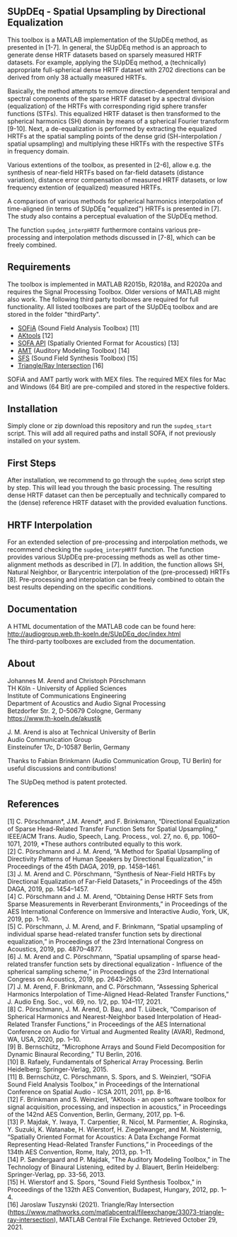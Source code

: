 ## SUpDEq - Spatial Upsampling by Directional Equalization
This toolbox is a MATLAB implementation of the SUpDEq method, as presented in [1-7]. In general, the SUpDEq method is an approach to generate dense HRTF datasets based on sparsely measured HRTF datasets. For example, applying the SUpDEq method, a (technically) appropriate full-spherical dense HRTF dataset with 2702 directions can be derived from only 38 actually measured HRTFs. 

Basically, the method attempts to remove direction-dependent temporal and spectral components of the sparse HRTF dataset by a spectral division (equalization) of the HRTFs with corresponding rigid sphere transfer functions (STFs). This equalized HRTF dataset is then transformed to the spherical harmonics (SH) domain by means of a spherical Fourier transform [9-10]. Next, a de-equalization is performed by extracting the equalized HRTFs at the spatial sampling points of the dense grid (SH-interpolation / spatial upsampling) and multiplying these HRTFs with the respective STFs in frequency domain.

Various extentions of the toolbox, as presented in [2-6], allow e.g. the synthesis of near-field HRTFs based on far-field datasets (distance variation), distance error compensation of measured HRTF datasets, or low frequency extention of (equalized) measured HRTFs.

A comparison of various methods for spherical harmonics interpolation of time-aligned (in terms of SUpDEq "equalized") HRTFs is presented in [7]. The study also contains a perceptual evaluation of the SUpDEq method. 

The function `supdeq_interpHRTF` furthermore contains various pre-processing and interpolation methods discussed in [7-8], which can be freely combined.

## Requirements
The toolbox is implemented in MATLAB R2015b, R2018a, and R2020a and requires the Signal Processing Toolbox. Older versions of MATLAB might also work. The following third party toolboxes are required for full functionality. All listed toolboxes are part of the SUpDEq toolbox and are stored in the folder "thirdParty".

- [SOFiA](https://github.com/AudioGroupCologne/SOFiA) (Sound Field Analysis Toolbox) [11]  
- [AKtools](https://www.ak.tu-berlin.de/menue/publications/open_research_tools/aktools/) [12]   
- [SOFA API](https://sourceforge.net/projects/sofacoustics/) (Spatially Oriented Format for Acoustics) [13]  
- [AMT](http://amtoolbox.sourceforge.net) (Auditory Modeling Toolbox) [14]   
- [SFS](https://github.com/sfstoolbox/sfs-matlab) (Sound Field Synthesis Toolbox) [15]   
- [Triangle/Ray Intersection](https://www.mathworks.com/matlabcentral/fileexchange/33073-triangle-ray-intersection) [16]   

SOFiA and AMT partly work with MEX files. The required MEX files for Mac and Windows (64 Bit) are pre-compiled and stored in the respective folders. 


## Installation
Simply clone or zip download this repository and run the `supdeq_start` script. This will add all required paths and install SOFA, if not previously installed on your system. 

## First Steps
After installation, we recommend to go through the `supdeq_demo` script step by step. This will lead you through the basic processing. The resulting dense HRTF dataset can then be perceptually and technically compared to the (dense) reference HRTF dataset with the provided evaluation functions.

## HRTF Interpolation

For an extended selection of pre-processing and interpolation methods, we recommend checking the `supdeq_interpHRTF` function. The function provides various SUpDEq pre-processing methods as well as other time-alignment methods as described in [7]. In addition, the function allows SH, Natural Neighbor, or Barycentric interpolation of the (pre-processed) HRTFs [8]. Pre-processing and interpolation can be freely combined to obtain the best results depending on the specific conditions.

## Documentation
A HTML documentation of the MATLAB code can be found here: http://audiogroup.web.th-koeln.de/SUpDEq_doc/index.html  
The third-party toolboxes are excluded from the documentation.

## About
Johannes M. Arend and Christoph Pörschmann  
TH Köln - University of Applied Sciences  
Institute of Communications Engineering  
Department of Acoustics and Audio Signal Processing  
Betzdorfer Str. 2, D-50679 Cologne, Germany  
https://www.th-koeln.de/akustik  


J. M. Arend is also at Technical University of Berlin  
Audio Communication Group  
Einsteinufer 17c, D-10587 Berlin, Germany  

Thanks to Fabian Brinkmann (Audio Communication Group, TU Berlin) for useful discussions and contributions!  

The SUpDeq method is patent protected.

## References
[1] C. Pörschmann\*, J.M. Arend\*, and F. Brinkmann, “Directional Equalization of Sparse Head-Related Transfer Function Sets for Spatial Upsampling,” IEEE/ACM Trans. Audio, Speech, Lang. Process., vol. 27, no. 6, pp. 1060–1071, 2019, \*These authors contributed equally to this work.  
[2] C. Pörschmann and J. M. Arend, “A Method for Spatial Upsampling of Directivity Patterns of Human Speakers by Directional Equalization,” in Proceedings of the 45th DAGA, 2019, pp. 1458–1461.  
[3] J. M. Arend and C. Pörschmann, “Synthesis of Near-Field HRTFs by Directional Equalization of Far-Field Datasets,” in Proceedings of the 45th DAGA, 2019, pp. 1454–1457.  
[4] C. Pörschmann and J. M. Arend, “Obtaining Dense HRTF Sets from Sparse Measurements in Reverberant Environments,” in Proceedings of the AES International Conference on Immersive and Interactive Audio, York, UK, 2019, pp. 1–10.  
[5] C. Pörschmann, J. M. Arend, and F. Brinkmann, “Spatial upsampling of individual sparse head-related transfer function sets by directional equalization,” in Proceedings of the 23rd International Congress on Acoustics, 2019, pp. 4870–4877.  
[6] J. M. Arend and C. Pörschmann, “Spatial upsampling of sparse head-related transfer function sets by directional equalization - Influence of the spherical sampling scheme,” in Proceedings of the 23rd International Congress on Acoustics, 2019, pp. 2643–2650.   
[7] J. M. Arend, F. Brinkmann, and C. Pörschmann, “Assessing Spherical Harmonics Interpolation of Time-Aligned Head-Related Transfer Functions,” J. Audio Eng. Soc., vol. 69, no. 1/2, pp. 104–117, 2021.  
[8] C. Pörschmann, J. M. Arend, D. Bau, and T. Lübeck, “Comparison of Spherical Harmonics and Nearest-Neighbor based Interpolation of Head-Related Transfer Functions,” in Proceedings of the AES International Conference on Audio for Virtual and Augmented Reality (AVAR), Redmond, WA, USA, 2020, pp. 1–10.  
[9] B. Bernschütz, “Microphone Arrays and Sound Field Decomposition for Dynamic Binaural Recording,” TU Berlin, 2016.  
[10] B. Rafaely, Fundamentals of Spherical Array Processing. Berlin Heidelberg: Springer-Verlag, 2015.  
[11] B. Bernschütz, C. Pörschmann, S. Spors, and S. Weinzierl, “SOFiA Sound Field Analysis Toolbox,” in Proceedings of the International Conference on Spatial Audio - ICSA 2011, 2011, pp. 8–16.  
[12] F. Brinkmann and S. Weinzierl, “AKtools - an open software toolbox for signal acquisition, processing, and inspection in acoustics,” in Proceedings of the 142nd AES Convention, Berlin, Germany, 2017, pp. 1–6.  
[13] P. Majdak, Y. Iwaya, T. Carpentier, R. Nicol, M. Parmentier, A. Roginska, Y. Suzuki, K. Watanabe, H. Wierstorf, H. Ziegelwanger, and M. Noisternig, “Spatially Oriented Format for Acoustics: A Data Exchange Format Representing Head-Related Transfer Functions,” in Proceedings of the 134th AES Convention, Rome, Italy, 2013, pp. 1–11.  
[14] P. Søndergaard and P. Majdak, "The Auditory Modeling Toolbox," in The Technology of Binaural Listening, edited by J. Blauert, Berlin Heidelberg: Springer-Verlag, pp. 33-56, 2013.  
[15] H. Wierstorf and S. Spors, "Sound Field Synthesis Toolbox," in Proceedings of the 132th AES Convention, Budapest, Hungary, 2012, pp. 1–4.  
[16] Jaroslaw Tuszynski (2021). Triangle/Ray Intersection (https://www.mathworks.com/matlabcentral/fileexchange/33073-triangle-ray-intersection), MATLAB Central File Exchange. Retrieved October 29, 2021.   

